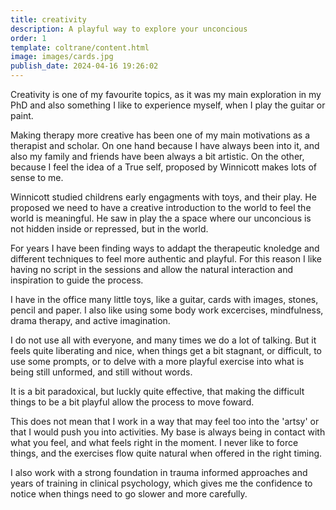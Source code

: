 ```yaml
---
title: creativity
description: A playful way to explore your unconcious
order: 1
template: coltrane/content.html
image: images/cards.jpg
publish_date: 2024-04-16 19:26:02
---
```

Creativity is one of my favourite topics, as it was my main exploration in my PhD and also something I like to experience myself, when I play the guitar or paint. 

Making therapy more creative has been one of my main motivations as a therapist and scholar. On one hand because I have always been into it, and also my family and friends have been always a bit artistic. On the other, because I feel the idea of a True self, proposed by Winnicott makes lots of sense to me. 

Winnicott studied childrens early engagments with toys, and their play. He proposed we need to have a creative introduction to the world to feel the world is meaningful. He saw in play the a space where our unconcious is not hidden inside or repressed, but in the world. 

For years I have been finding ways to addapt the therapeutic knoledge and different techniques to feel more authentic and playful. For this reason I like having no script in the sessions and allow the natural interaction and inspiration to guide the process. 

I have in the office many little toys, like a guitar, cards with images, stones, pencil and paper. I also like using some body work excercises, mindfulness, drama therapy, and active imagination.

I do not use all with everyone, and many times we do a lot of talking. But it feels quite liberating and nice, when things get a bit stagnant, or difficult, to use some prompts, or to delve with a more playful exercise into what is being still unformed, and still without words.

It is a bit paradoxical, but luckly quite effective, that making the difficult things to be a bit playful allow the process to move foward.

This does not mean that I work in a way that may feel too into the 'artsy' or that I would push you into activities. My base is always being in contact with what you feel, and what feels right in the moment. I never like to force things, and the exercises flow quite natural when offered in the right timing. 

I also work with a strong foundation in trauma informed approaches and years of training in clinical psychology, which gives me the confidence to notice when things need to go slower and more carefully.